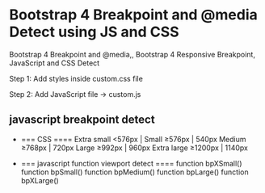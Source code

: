# Bootstrap 4 Breakpoint and @media Detect using JS and CSS
Bootstrap 4 Breakpoint and @media,, Bootstrap 4 Responsive Breakpoint, JavaScript and CSS Detect

Step 1: Add styles inside custom.css file 

Step 2: Add JavaScript file -> custom.js 

## javascript breakpoint detect
- === CSS ====
Extra small <576px  |
Small       ≥576px  | 540px	
Medium      ≥768px  | 720px	
Large       ≥992px  | 960px	
Extra large ≥1200px | 1140px

- === javascript function viewport detect ====
function bpXSmall()
function bpSmall()
function bpMedium()
function bpLarge()
function bpXLarge()
